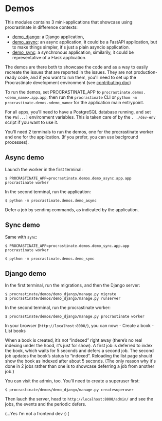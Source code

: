# Demos

This modules contains 3 mini-applications that showcase using
procrastinate in difference contexts:

-   [demo_django]: a Django application,
-   [demo_async]: an async application, it could be a
    FastAPI application, but to make things simpler, it's just a plain
    asyncio application.
-   [demo_sync]: a synchronous application, similarily, it
    could be representative of a Flask application.

The demos are there both to showcase the code and as a way to easily
recreate the issues that are reported in the issues. They are not
production-ready code, and if you want to run them, you'll need to set
up the Procrastinate development environment (see
[contributing doc](contributing))

To run the demos, set PROCRASTINATE_APP to
`procrastinate.demos.<demo_name>.app.app`, then run the
`procrastinate` CLI or `python -m procrastinate.demos.<demo_name>`
for the application main entrypoint.

For all apps, you'll need to have a PostgreSQL database running, and set
the `PG[...]` environment variables. This is taken care of by the
`. ./dev-env` script if you want to use it.

You'll need 2 terminals to run the demos, one for the procrastinate
worker and one for the application. (If you prefer, you can use
baclground processes).

## Async demo

Launch the worker in the first terminal:

```console
$ PROCRASTINATE_APP=procrastinate.demos.demo_async.app.app procrastinate worker
```

In the second terminal, run the application:

```console
$ python -m procrastinate.demos.demo_async
```

Defer a job by sending commands, as indicated by the application.

## Sync demo

Same with `sync`:

```console
$ PROCRASTINATE_APP=procrastinate.demos.demo_sync.app.app procrastinate worker
```

```console
$ python -m procrastinate.demos.demo_sync
```

## Django demo

In the first terminal, run the migrations, and then the Django server:

```console
$ procrastinate/demos/demo_django/manage.py migrate
$ procrastinate/demos/demo_django/manage.py runserver
```

In the second terminal, run the procrastinate worker:

```console
$ procrastinate/demos/demo_django/manage.py procrastinate worker
```

In your browser (`http://localhost:8000/`), you can now: - Create a
book - List books

When a book is created, it’s not “indexed” right away (there’s no real
indexing under the hood, it’s just for show). A first job is deferred to
index the book, which waits for 5 seconds and defers a second job. The
second job updates the book’s status to “indexed”. Reloading the list
page should show the book as indexed after about 5 seconds.
(The only reason why it's done in 2 jobs rather than one is to showcase
deferring a job from another job.)

You can visit the admin, too. You'll need to create a superuser first:

```console
$ procrastinate/demos/demo_django/manage.py createsuperuser
```

Then lauch the server, head to `http://localhost:8000/admin/` and see the jobs,
the events and the periodic defers.

(…Yes I’m not a frontend dev :) )

[demo_async]: https://github.com/procrastinate-org/procrastinate/tree/main/procrastinate/demos/demo_async/
[demo_django]: https://github.com/procrastinate-org/procrastinate/tree/main/procrastinate/demos/demo_django/
[demo_sync]: https://github.com/procrastinate-org/procrastinate/tree/main/procrastinate/demos/demo_sync/

